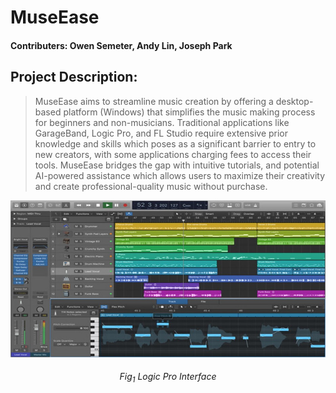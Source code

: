 # MuseEase

#### Contributers: Owen Semeter, Andy Lin, Joseph Park

## Project Description: 
 >MuseEase aims to streamline music creation by offering a desktop-based platform (Windows) that simplifies the music making process for beginners and non-musicians. Traditional applications like GarageBand, Logic Pro, and FL Studio require extensive prior knowledge and skills which poses as a significant barrier to entry to new creators, with some applications charging fees to access their tools. MuseEase bridges the gap with intuitive tutorials, and potential AI-powered assistance which allows users to maximize their creativity and create professional-quality music without purchase.

![Logic Pro Image](/Images/LogicProInterface.jpg)
###### <p align=center>_Fig<sub>1</sub> Logic Pro Interface_
